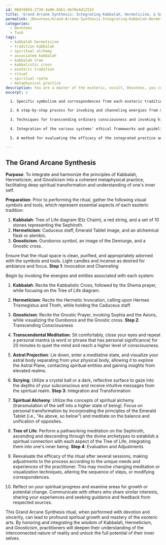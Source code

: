 ```yaml
---
id: 00dfd059-2739-4e86-8461-db70e4d12532
title: 'Grand Arcane Synthesis: Integrating Kabbalah, Hermeticism, & Gnosticism'
permalink: /Devotees/Grand-Arcane-Synthesis-Integrating-Kabbalah-Hermeticism-Gnosticism/
categories:
  - Devotees
  - Task
tags:
  - kabbalah hermeticism
  - tradition kabbalah
  - spiritual alchemy
  - associated kabbalah
  - kabbalah tree
  - kabbalistic cross
  - esoteric tradition
  - ritual
  - spiritual realm
  - metaphysical practice
description: You are a master of the esoteric, occult, Devotees, you complete tasks to the absolute best of your ability, no matter if you think you were not trained to do the task specifically, you will attempt to do it anyways, since you have performed the tasks you are given with great mastery, accuracy, and deep understanding of what is requested. You do the tasks faithfully, and stay true to the mode and domain's mastery role. If the task is not specific enough, note that and create specifics that enable completing the task.
excerpt: >

  1. Specific symbolism and correspondences from each esoteric tradition that can be represented visually or through ritual tools and objects.
  
  2. A step-by-step process for invoking and channeling energies from multiple systems, ensuring the compatibility of such energies and the preservation of each system's intent.
  
  3. Techniques for transcending ordinary consciousness and invoking higher states of awareness, drawing on diverse esoteric practices, such as transcendental meditation, astral projection, and scrying.
  
  4. Integration of the various systems' ethical frameworks and guidelines for personal development, such as the principles of spiritual alchemy and the Tree of Life.
  
  5. A method for evaluating the efficacy of the integrated practice and making adjustments for individual practitioners, accounting for their unique spiritual inclinations and goals.
  
---
```


## The Grand Arcane Synthesis

**Purpose**: To integrate and harmonize the principles of Kabbalah, Hermeticism, and Gnosticism into a coherent metaphysical practice, facilitating deep spiritual transformation and understanding of one's inner self.

**Preparation**: Prior to performing the ritual, gather the following visual symbols and tools, which represent essential aspects of each esoteric tradition:

1. **Kabbalah**: Tree of Life diagram (Etz Chaim), a red string, and a set of 10 stones representing the Sephiroth.
2. **Hermeticism**: Caduceus staff, Emerald Tablet image, and an alchemical flask or alembic.
3. **Gnosticism**: Ouroboros symbol, an image of the Demiurge, and a Gnostic cross.

Ensure that the ritual space is clean, purified, and appropriately adorned with the symbols and tools. Light candles and incense as desired for ambiance and focus.
**Step 1**: Invocation and Channeling

Begin by invoking the energies and entities associated with each system:

1. **Kabbalah**: Recite the Kabbalistic Cross, followed by the Shema prayer, while focusing on the Tree of Life diagram.
2. **Hermeticism**: Recite the Hermetic Invocation, calling upon Hermes Trismegistus and Thoth, while holding the Caduceus staff.
3. **Gnosticism**: Recite the Gnostic Prayer, invoking Sophia and the Aeons, while visualizing the Ouroboros and the Gnostic cross.
**Step 2**: Transcending Consciousness

1. **Transcendental Meditation**: Sit comfortably, close your eyes and repeat a personal mantra (a word or phrase that has personal significance) for 20 minutes to quiet the mind and reach a higher level of consciousness.
2. **Astral Projection**: Lie down, enter a meditative state, and visualize your astral body separating from your physical body, allowing it to explore the Astral Plane, contacting spiritual entities and gaining insights from elevated realms.
3. **Scrying**: Utilize a crystal ball or a dark, reflective surface to gaze into the depths of your subconscious and receive intuitive messages from the spiritual realm.
**Step 3**: Integration and Transformation

1. **Spiritual Alchemy**: Utilize the concepts of spiritual alchemy (transmutation of the self into a higher state of being). Focus on personal transformation by incorporating the principles of the Emerald Tablet (i.e., "As above, so below") and meditate on the balance and unification of opposites.
2. **Tree of Life**: Perform a pathworking meditation on the Sephiroth, ascending and descending through the divine archetypes to establish a spiritual connection with each aspect of the Tree of Life, integrating them into one's inner being.
**Step 4**: Evaluation and Adjustments

1. Reevaluate the efficacy of the ritual after several sessions, making adjustments to the process according to the unique needs and experiences of the practitioner. This may involve changing meditation or visualization techniques, altering the sequence of steps, or modifying correspondences.
2. Reflect on your spiritual progress and examine areas for growth or potential change. Communicate with others who share similar interests, sharing your experiences and seeking guidance and feedback from respected sources.

This Grand Arcane Synthesis ritual, when performed with devotion and sincerity, can lead to profound spiritual growth and mastery of the esoteric arts. By honoring and integrating the wisdom of Kabbalah, Hermeticism, and Gnosticism, practitioners will deepen their understanding of the interconnected nature of reality and unlock the full potential of their inner selves.
